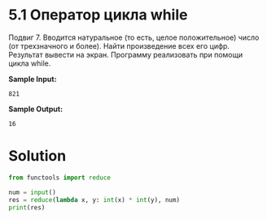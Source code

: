 # 5.1 Оператор цикла while

Подвиг 7. Вводится натуральное (то есть, целое положительное) число (от трехзначного и более). Найти произведение всех
его цифр. Результат вывести на экран. Программу реализовать при помощи цикла while.

**Sample Input:**

```
821
```

**Sample Output:**

```
16
```

# Solution

```python
from functools import reduce

num = input()
res = reduce(lambda x, y: int(x) * int(y), num)
print(res)
```